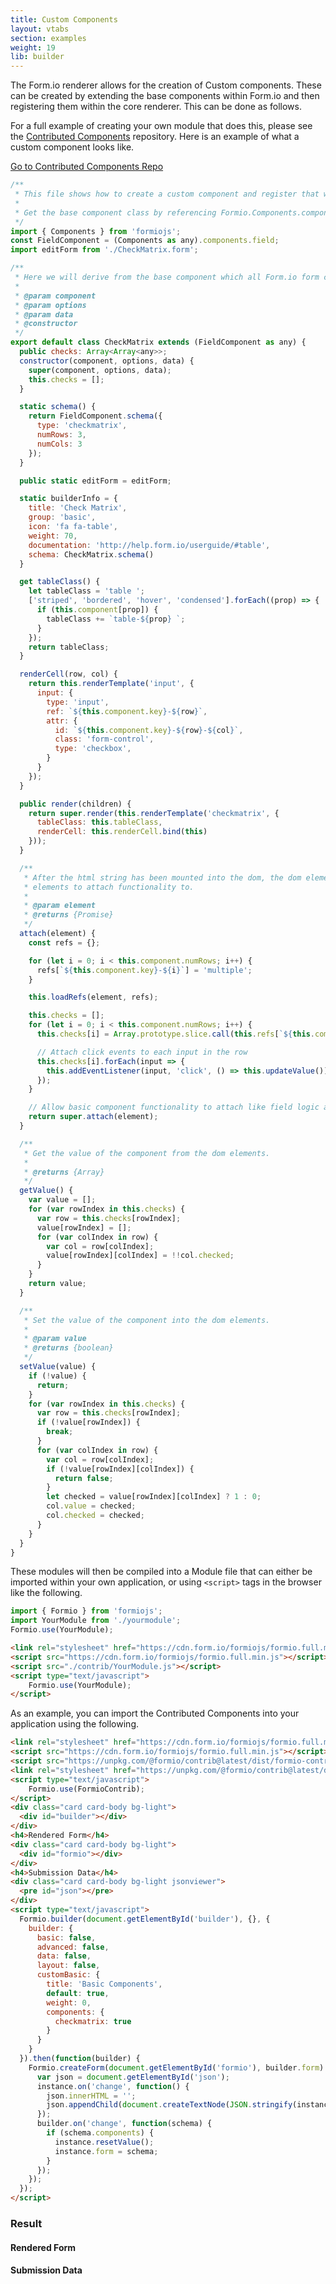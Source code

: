 ```yaml
---
title: Custom Components
layout: vtabs
section: examples
weight: 19
lib: builder
---
```

The Form.io renderer allows for the creation of Custom components. These can be created by extending the base components within Form.io and then registering them within the core renderer. This can be done as follows.

For a full example of creating your own module that does this, please see the [Contributed Components](https://github.com/formio/contrib) repository. Here is an example of what a custom component looks like.

<a class="btn btn-primary" target="_blank" href="https://github.com/formio/contrib">Go to Contributed Components Repo</a>

```js
/**
 * This file shows how to create a custom component and register that within an Angular application.
 *
 * Get the base component class by referencing Formio.Components.components map.
 */
import { Components } from 'formiojs';
const FieldComponent = (Components as any).components.field;
import editForm from './CheckMatrix.form';

/**
 * Here we will derive from the base component which all Form.io form components derive from.
 *
 * @param component
 * @param options
 * @param data
 * @constructor
 */
export default class CheckMatrix extends (FieldComponent as any) {
  public checks: Array<Array<any>>;
  constructor(component, options, data) {
    super(component, options, data);
    this.checks = [];
  }

  static schema() {
    return FieldComponent.schema({
      type: 'checkmatrix',
      numRows: 3,
      numCols: 3
    });
  }

  public static editForm = editForm;

  static builderInfo = {
    title: 'Check Matrix',
    group: 'basic',
    icon: 'fa fa-table',
    weight: 70,
    documentation: 'http://help.form.io/userguide/#table',
    schema: CheckMatrix.schema()
  }

  get tableClass() {
    let tableClass = 'table ';
    ['striped', 'bordered', 'hover', 'condensed'].forEach((prop) => {
      if (this.component[prop]) {
        tableClass += `table-${prop} `;
      }
    });
    return tableClass;
  }

  renderCell(row, col) {
    return this.renderTemplate('input', {
      input: {
        type: 'input',
        ref: `${this.component.key}-${row}`,
        attr: {
          id: `${this.component.key}-${row}-${col}`,
          class: 'form-control',
          type: 'checkbox',
        }
      }
    });
  }

  public render(children) {
    return super.render(this.renderTemplate('checkmatrix', {
      tableClass: this.tableClass,
      renderCell: this.renderCell.bind(this)
    }));
  }

  /**
   * After the html string has been mounted into the dom, the dom element is returned here. Use refs to find specific
   * elements to attach functionality to.
   *
   * @param element
   * @returns {Promise}
   */
  attach(element) {
    const refs = {};

    for (let i = 0; i < this.component.numRows; i++) {
      refs[`${this.component.key}-${i}`] = 'multiple';
    }

    this.loadRefs(element, refs);

    this.checks = [];
    for (let i = 0; i < this.component.numRows; i++) {
      this.checks[i] = Array.prototype.slice.call(this.refs[`${this.component.key}-${i}`], 0);

      // Attach click events to each input in the row
      this.checks[i].forEach(input => {
        this.addEventListener(input, 'click', () => this.updateValue())
      });
    }

    // Allow basic component functionality to attach like field logic and tooltips.
    return super.attach(element);
  }

  /**
   * Get the value of the component from the dom elements.
   *
   * @returns {Array}
   */
  getValue() {
    var value = [];
    for (var rowIndex in this.checks) {
      var row = this.checks[rowIndex];
      value[rowIndex] = [];
      for (var colIndex in row) {
        var col = row[colIndex];
        value[rowIndex][colIndex] = !!col.checked;
      }
    }
    return value;
  }

  /**
   * Set the value of the component into the dom elements.
   *
   * @param value
   * @returns {boolean}
   */
  setValue(value) {
    if (!value) {
      return;
    }
    for (var rowIndex in this.checks) {
      var row = this.checks[rowIndex];
      if (!value[rowIndex]) {
        break;
      }
      for (var colIndex in row) {
        var col = row[colIndex];
        if (!value[rowIndex][colIndex]) {
          return false;
        }
        let checked = value[rowIndex][colIndex] ? 1 : 0;
        col.value = checked;
        col.checked = checked;
      }
    }
  }
}
```

These modules will then be compiled into a Module file that can either be imported within your own application, or using ```<script>``` tags in the browser like the following.

```js
import { Formio } from 'formiojs';
import YourModule from './yourmodule';
Formio.use(YourModule);
```

```html
<link rel="stylesheet" href="https://cdn.form.io/formiojs/formio.full.min.css">
<script src="https://cdn.form.io/formiojs/formio.full.min.js"></script>
<script src="./contrib/YourModule.js"></script>
<script type="text/javascript">
    Formio.use(YourModule);
</script>
```

As an example, you can import the Contributed Components into your application using the following.

```html
<link rel="stylesheet" href="https://cdn.form.io/formiojs/formio.full.min.css">
<script src="https://cdn.form.io/formiojs/formio.full.min.js"></script>
<script src="https://unpkg.com/@formio/contrib@latest/dist/formio-contrib.min.js"></script>
<link rel="stylesheet" href="https://unpkg.com/@formio/contrib@latest/dist/formio-contrib.css">
<script type="text/javascript">
    Formio.use(FormioContrib);
</script>
<div class="card card-body bg-light">
  <div id="builder"></div>
</div>
<h4>Rendered Form</h4>
<div class="card card-body bg-light">
  <div id="formio"></div>
</div>
<h4>Submission Data</h4>
<div class="card card-body bg-light jsonviewer">
  <pre id="json"></pre>
</div>
<script type="text/javascript">
  Formio.builder(document.getElementById('builder'), {}, {
    builder: {
      basic: false,
      advanced: false,
      data: false,
      layout: false,
      customBasic: {
        title: 'Basic Components',
        default: true,
        weight: 0,
        components: {
          checkmatrix: true
        }
      }
    }
  }).then(function(builder) {
    Formio.createForm(document.getElementById('formio'), builder.form).then(function(instance) {
      var json = document.getElementById('json');
      instance.on('change', function() {
        json.innerHTML = '';
        json.appendChild(document.createTextNode(JSON.stringify(instance.submission, null, 4)));
      });
      builder.on('change', function(schema) {
        if (schema.components) {
          instance.resetValue();
          instance.form = schema;
        }
      });
    });
  });
</script>
```

<h3>Result</h3>
<script src="https://unpkg.com/@formio/contrib@latest/dist/formio-contrib.min.js"></script>
<link rel="stylesheet" href="https://unpkg.com/@formio/contrib@latest/dist/formio-contrib.css">
<script type="text/javascript">
    Formio.use(FormioContrib);
</script>
<div class="card card-body bg-light">
  <div id="builder"></div>
</div>
<h4>Rendered Form</h4>
<div class="card card-body bg-light">
  <div id="formio"></div>
</div>
<h4>Submission Data</h4>
<div class="card card-body bg-light jsonviewer">
  <pre id="json"></pre>
</div>
<script type="text/javascript">
  Formio.builder(document.getElementById('builder'), {}, {
    builder: {
      basic: false,
      advanced: false,
      data: false,
      layout: false,
      customBasic: {
        title: 'Basic Components',
        default: true,
        weight: 0,
        components: {
          checkmatrix: true
        }
      }
    }
  }).then(function(builder) {
    Formio.createForm(document.getElementById('formio'), builder.form).then(function(instance) {
      var json = document.getElementById('json');
      instance.on('change', function() {
        json.innerHTML = '';
        json.appendChild(document.createTextNode(JSON.stringify(instance.submission, null, 4)));
      });
      builder.on('change', function(schema) {
        if (schema.components) {
          instance.resetValue();
          instance.form = schema;
        }
      });
    });
  });
</script>
